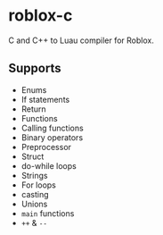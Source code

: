 # roblox-c
C and C++ to Luau compiler for Roblox.

## Supports
- Enums
- If statements
- Return
- Functions
- Calling functions
- Binary operators
- Preprocessor
- Struct
- do-while loops
- Strings
- For loops
- casting
- Unions
- `main` functions
- `++` & `--`